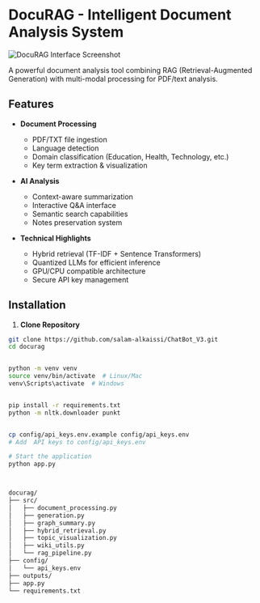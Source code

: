 # DocuRAG - Intelligent Document Analysis System

![DocuRAG Interface Screenshot](./docs/screenshot.png)

A powerful document analysis tool combining RAG (Retrieval-Augmented Generation) with multi-modal processing for PDF/text analysis.

## Features

- **Document Processing**
  - PDF/TXT file ingestion
  - Language detection
  - Domain classification (Education, Health, Technology, etc.)
  - Key term extraction & visualization
  
- **AI Analysis**
  - Context-aware summarization
  - Interactive Q&A interface
  - Semantic search capabilities
  - Notes preservation system

- **Technical Highlights**
  - Hybrid retrieval (TF-IDF + Sentence Transformers)
  - Quantized LLMs for efficient inference
  - GPU/CPU compatible architecture
  - Secure API key management

## Installation

1. **Clone Repository**
```bash
git clone https://github.com/salam-alkaissi/ChatBot_V3.git
cd docurag


python -m venv venv
source venv/bin/activate  # Linux/Mac
venv\Scripts\activate  # Windows


pip install -r requirements.txt
python -m nltk.downloader punkt


cp config/api_keys.env.example config/api_keys.env
# Add  API keys to config/api_keys.env

# Start the application
python app.py



docurag/
├── src/
│   ├── document_processing.py
│   ├── generation.py
│   ├── graph_summary.py
│   ├── hybrid_retrieval.py
│   ├── topic_visualization.py
│   ├── wiki_utils.py
│   └── rag_pipeline.py
├── config/
│   └── api_keys.env
├── outputs/
├── app.py
└── requirements.txt
